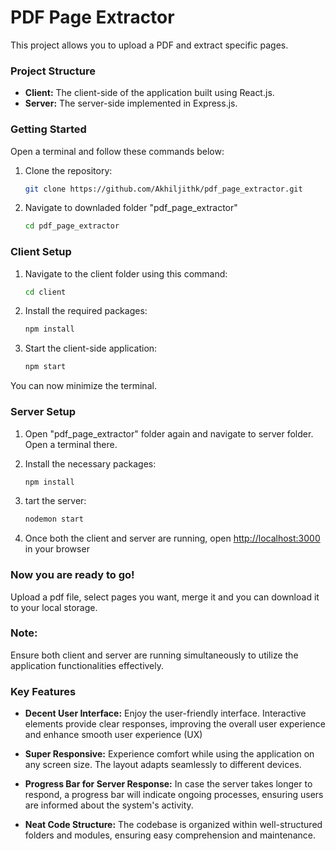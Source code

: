 # PDF Page Extractor

This project allows you to upload a PDF and extract specific pages.

### Project Structure

- **Client:** The client-side of the application built using React.js.
- **Server:** The server-side implemented in Express.js.

### Getting Started

Open a terminal and follow these commands below:

1. Clone the repository:
   ```bash
   git clone https://github.com/Akhiljithk/pdf_page_extractor.git
2. Navigate to downladed folder "pdf_page_extractor"
   ```bash
   cd pdf_page_extractor
   
### Client Setup
1. Navigate to the client folder using this command:
   ```bash
   cd client
2. Install the required packages:
   ```bash
   npm install
3. Start the client-side application:
   ```bash
   npm start
   
You can now minimize the terminal. 

### Server Setup

1. Open "pdf_page_extractor" folder again and navigate to server folder. Open a terminal there.
   
2. Install the necessary packages:
   ```bash
   npm install
3. tart the server:
   ```bash
   nodemon start
4. Once both the client and server are running, open [http://localhost:3000](http://localhost:3000) in your browser

### Now you are ready to go! 
Upload a pdf file, select pages you want, merge it and you can download it to your local storage.  

### Note: 
Ensure both client and server are running simultaneously to utilize the application functionalities effectively.

### Key Features

- **Decent User Interface:** Enjoy the user-friendly interface. Interactive elements provide clear responses, improving the overall user experience and enhance smooth user experience (UX)
  
- **Super Responsive:** Experience comfort while using the application on any screen size. The layout adapts seamlessly to different devices.

- **Progress Bar for Server Response:** In case the server takes longer to respond, a progress bar will indicate ongoing processes, ensuring users are informed about the system's activity.

- **Neat Code Structure:** The codebase is organized within well-structured folders and modules, ensuring easy comprehension and maintenance.




